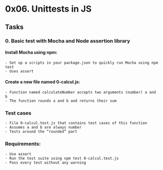 # 0x06. Unittests in JS

## Tasks

### 0. Basic test with Mocha and Node assertion library 
#### Install Mocha using npm:

    - Set up a scripts in your package.json to quickly run Mocha using npm test
    - Uses assert

#### Create a new file named 0-calcul.js:

    - Function named calculateNumber accepts two arguments (number) a and b
    - The function rounds a and b and returns their sum

### Test cases

    - File 0-calcul.test.js that contains test cases of this function
    - Assumes a and b are always number
    - Tests around the “rounded” part

### Requirements:

    - Use assert
    - Run the test suite using npm test 0-calcul.test.js
    - Pass every test without any warning


